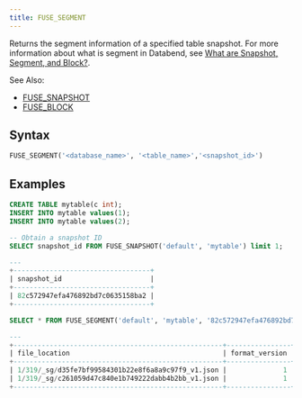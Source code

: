 ```yaml
---
title: FUSE_SEGMENT
---
```


Returns the segment information of a specified table snapshot. For more information about what is segment in Databend, see [What are Snapshot, Segment, and Block?](../../10-sql-commands/00-ddl/20-table/60-optimize-table.md#what-are-snapshot-segment-and-block).

See Also:

- [FUSE_SNAPSHOT](fuse_snapshot.md)
- [FUSE_BLOCK](fuse_block.md)

## Syntax

```sql
FUSE_SEGMENT('<database_name>', '<table_name>','<snapshot_id>')
```

## Examples

```sql
CREATE TABLE mytable(c int);
INSERT INTO mytable values(1);
INSERT INTO mytable values(2); 

-- Obtain a snapshot ID
SELECT snapshot_id FROM FUSE_SNAPSHOT('default', 'mytable') limit 1;

---
+----------------------------------+
| snapshot_id                      |
+----------------------------------+
| 82c572947efa476892bd7c0635158ba2 |
+----------------------------------+

SELECT * FROM FUSE_SEGMENT('default', 'mytable', '82c572947efa476892bd7c0635158ba2');

---
+----------------------------------------------------+----------------+-------------+-----------+--------------------+------------------+
| file_location                                      | format_version | block_count | row_count | bytes_uncompressed | bytes_compressed |
+----------------------------------------------------+----------------+-------------+-----------+--------------------+------------------+
| 1/319/_sg/d35fe7bf99584301b22e8f6a8a9c97f9_v1.json |              1 |           1 |         1 |                  4 |              184 |
| 1/319/_sg/c261059d47c840e1b749222dabb4b2bb_v1.json |              1 |           1 |         1 |                  4 |              184 |
+----------------------------------------------------+----------------+-------------+-----------+--------------------+------------------+
```